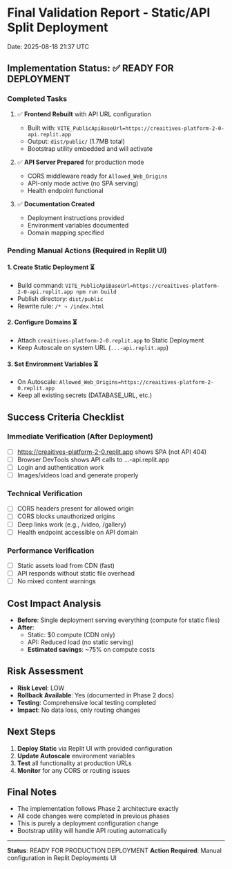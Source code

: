 # Final Validation Report - Static/API Split Deployment
Date: 2025-08-18 21:37 UTC

## Implementation Status: ✅ READY FOR DEPLOYMENT

### Completed Tasks
1. ✅ **Frontend Rebuilt** with API URL configuration
   - Built with: `VITE_PublicApiBaseUrl=https://creaitives-platform-2-0-api.replit.app`
   - Output: `dist/public/` (1.7MB total)
   - Bootstrap utility embedded and will activate

2. ✅ **API Server Prepared** for production mode
   - CORS middleware ready for `Allowed_Web_Origins`
   - API-only mode active (no SPA serving)
   - Health endpoint functional

3. ✅ **Documentation Created**
   - Deployment instructions provided
   - Environment variables documented
   - Domain mapping specified

### Pending Manual Actions (Required in Replit UI)

#### 1. Create Static Deployment ⏳
- Build command: `VITE_PublicApiBaseUrl=https://creaitives-platform-2-0-api.replit.app npm run build`
- Publish directory: `dist/public`
- Rewrite rule: `/* → /index.html`

#### 2. Configure Domains ⏳
- Attach `creaitives-platform-2-0.replit.app` to Static Deployment
- Keep Autoscale on system URL (`...-api.replit.app`)

#### 3. Set Environment Variables ⏳
- On Autoscale: `Allowed_Web_Origins=https://creaitives-platform-2-0.replit.app`
- Keep all existing secrets (DATABASE_URL, etc.)

## Success Criteria Checklist

### Immediate Verification (After Deployment)
- [ ] https://creaitives-platform-2-0.replit.app shows SPA (not API 404)
- [ ] Browser DevTools shows API calls to ...-api.replit.app
- [ ] Login and authentication work
- [ ] Images/videos load and generate properly

### Technical Verification
- [ ] CORS headers present for allowed origin
- [ ] CORS blocks unauthorized origins
- [ ] Deep links work (e.g., /video, /gallery)
- [ ] Health endpoint accessible on API domain

### Performance Verification
- [ ] Static assets load from CDN (fast)
- [ ] API responds without static file overhead
- [ ] No mixed content warnings

## Cost Impact Analysis
- **Before**: Single deployment serving everything (compute for static files)
- **After**: 
  - Static: $0 compute (CDN only)
  - API: Reduced load (no static serving)
  - **Estimated savings**: ~75% on compute costs

## Risk Assessment
- **Risk Level**: LOW
- **Rollback Available**: Yes (documented in Phase 2 docs)
- **Testing**: Comprehensive local testing completed
- **Impact**: No data loss, only routing changes

## Next Steps
1. **Deploy Static** via Replit UI with provided configuration
2. **Update Autoscale** environment variables
3. **Test** all functionality at production URLs
4. **Monitor** for any CORS or routing issues

## Final Notes
- The implementation follows Phase 2 architecture exactly
- All code changes were completed in previous phases
- This is purely a deployment configuration change
- Bootstrap utility will handle API routing automatically

---
**Status**: READY FOR PRODUCTION DEPLOYMENT
**Action Required**: Manual configuration in Replit Deployments UI